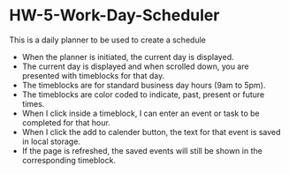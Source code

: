 # HW-5-Work-Day-Scheduler

This is a daily planner to be used to create a schedule

- When the planner is initiated, the current day is displayed.
- The current day is displayed and when scrolled down, you are presented with timeblocks for that day.
- The timeblocks are for standard business day hours (9am to 5pm).
- The timeblocks are color coded to indicate, past, present or future times.
- When I click inside a timeblock, I can enter an event or task to be completed for that hour. 
- When I click the add to calender button, the text for that event is saved in local storage. 
- If the page is refreshed, the saved events will still be shown in the corresponding timeblock. 
